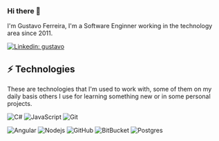 ### Hi there 👋

I'm Gustavo Ferreira, I'm a Software Enginner working in the technology area since 2011. 

[![Linkedin: gustavo](https://img.shields.io/badge/-Linkedin-blue?style=flat-square&logo=Linkedin&logoColor=white&link=https://www.linkedin.com/in/gustavonevesferreira/)](https://www.linkedin.com/in/gustavonevesferreira/)


## ⚡ Technologies

These are technologies that I'm used to work with, some of them on my daily basis others I use for learning something new or in some personal projects. 

![C#](https://img.shields.io/badge/c%23%20-%23239120.svg?&style=flat&logo=c-sharp&logoColor=white)
![JavaScript](https://img.shields.io/badge/-JavaScript-black?style=flat-square&logo=javascript)
![Git](https://img.shields.io/badge/-Git-black?style=flat-square&logo=git)


![Angular](https://img.shields.io/badge/angular%20-%23DD0031.svg?&style=flat&logo=angular&logoColor=white)
![Nodejs](https://img.shields.io/badge/-Nodejs-339933?style=flat-square&logo=Node.js&logoColor=white)
![GitHub](https://img.shields.io/badge/-GitHub-181717?style=flat-square&logo=github)
![BitBucket](https://img.shields.io/badge/-BitBucket-darkblue?style=flat-square&logo=bitbucket)
![Postgres](https://img.shields.io/badge/postgres-%23316192.svg?&style=flat&logo=postgresql&logoColor=white)
